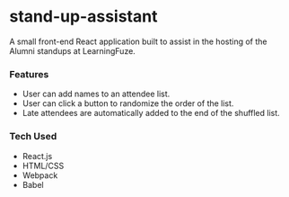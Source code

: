 # stand-up-assistant

A small front-end React application built to assist in the hosting of the Alumni standups at LearningFuze. 

### Features
* User can add names to an attendee list.
* User can click a button to randomize the order of the list.
* Late attendees are automatically added to the end of the shuffled list.

### Tech Used
* React.js
* HTML/CSS
* Webpack
* Babel
